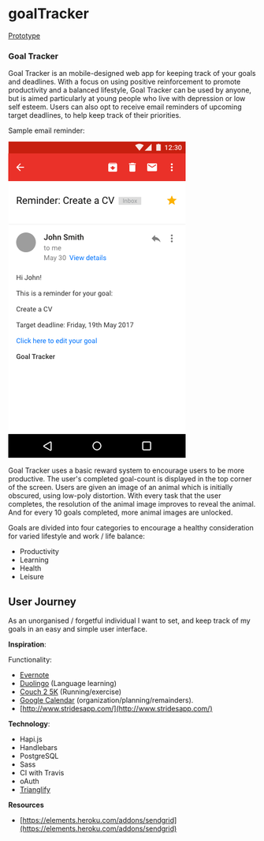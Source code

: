 # goalTracker
[Prototype](https://goaltrackerapp.herokuapp.com/)
### Goal Tracker
Goal Tracker is an mobile-designed web app for keeping track of your goals and deadlines. With a focus on using positive reinforcement to promote productivity and a balanced lifestyle, Goal Tracker can be used by anyone, but is aimed particularly at young people who live with depression or low self esteem. Users can also opt to receive email reminders of upcoming target deadlines, to help keep track of their priorities.

Sample email reminder:

![sample image email](public/assets/images/Email-Notification-_-2.png)

Goal Tracker uses a basic reward system to encourage users to be more productive. The user's completed goal-count is displayed in the top corner of the screen. Users are given an image of an animal which is initially obscured, using low-poly distortion. With every task that the user completes, the resolution of the animal image improves to reveal the animal. And for every 10 goals completed, more animal images are unlocked.

Goals are divided into four categories to encourage a healthy consideration for varied lifestyle and work / life balance:

* Productivity
* Learning
* Health
* Leisure

## User Journey
As an unorganised / forgetful individual I want to set, and keep track of my goals in an easy and simple user interface.

**Inspiration**:

Functionality:
* [Evernote](https://evernote.com)
* [Duolingo](https://www.duolingo.com) (Language learning)
* [Couch 2 5K](www.c25kfree.com/) (Running/exercise)
* [Google Calendar](https://www.google.com/calendar) (organization/planning/remainders).
* [http://www.stridesapp.com/](http://www.stridesapp.com/)

**Technology**:
* Hapi.js
* Handlebars
* PostgreSQL
* Sass
* CI with Travis
* oAuth
* [Trianglify](https://github.com/qrohlf/trianglify)


**Resources**
- [https://elements.heroku.com/addons/sendgrid](https://elements.heroku.com/addons/sendgrid)
